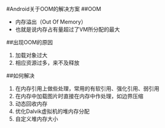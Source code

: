 #Android关于OOM的解决方案
##OOM
* 内存溢出（Out Of Memory）
* 也就是说内存占有量超过了VM所分配的最大


##出现OOM的原因
1. 加载对象过大
2. 相应资源过多，来不及释放

##如何解决
1. 在内存引用上做些处理，常用的有软引用、强化引用、弱引用
2. 在内存中加载图片时直接在内存中作处理，如边界压缩
3. 动态回收内存
4. 优化Dalvik虚拟机的堆内存分配
5. 自定义堆内存大小



